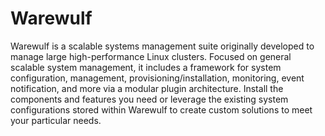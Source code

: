 # Warewulf

Warewulf is a scalable systems management suite originally developed to manage
large high-performance Linux clusters. Focused on general scalable system
management, it includes a framework for system configuration, management,
provisioning/installation, monitoring, event notification, and more via a modular
plugin architecture. Install the components and features you need or leverage
the existing system configurations stored within Warewulf to create custom
solutions to meet your particular needs.

